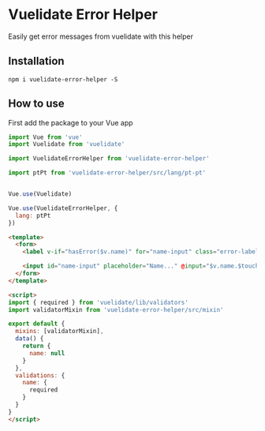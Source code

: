 # Vuelidate Error Helper

Easily get error messages from vuelidate with this helper

## Installation

`npm i vuelidate-error-helper -S`

## How to use

First add the package to your Vue app

```js
import Vue from 'vue'
import Vuelidate from 'vuelidate'

import VuelidateErrorHelper from 'vuelidate-error-helper'

import ptPt from 'vuelidate-error-helper/src/lang/pt-pt'


Vue.use(Vuelidate)

Vue.use(VuelidateErrorHelper, {
  lang: ptPt
})
```

```html
<template>
  <form>
    <label v-if="hasError($v.name)" for="name-input" class="error-label" v-text="firstError($v.name)" />

    <input id="name-input" placeholder="Name..." @input="$v.name.$touch()" />
  </form>
</template>

<script>
import { required } from 'vuelidate/lib/validators'
import validatorMixin from 'vuelidate-error-helper/src/mixin'

export default {
  mixins: [validatorMixin],
  data() {
    return {
      name: null
    }
  },
  validations: {
    name: {
      required
    }
  }
}
</script>
```
